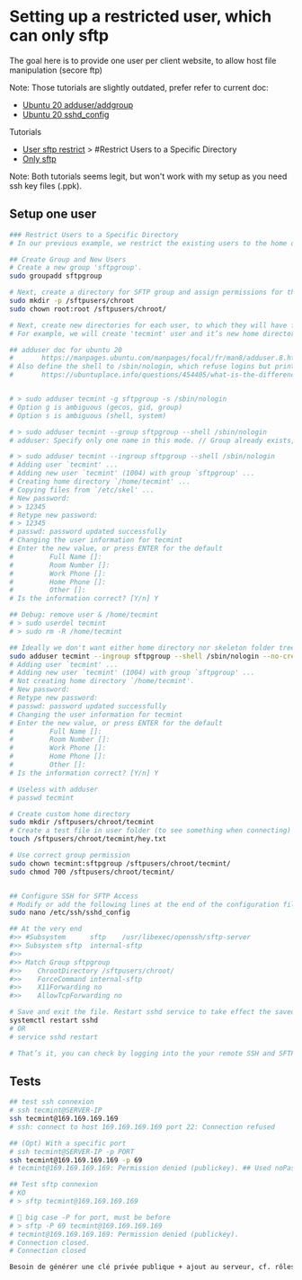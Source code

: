 # Setting up a restricted user, which can only sftp

The goal here is to provide one user per client website, to allow host file manipulation (secore ftp)

Note: Those tutorials are slightly outdated, prefer refer to current doc:

- [Ubuntu 20 adduser/addgroup](https://manpages.ubuntu.com/manpages/focal/fr/man8/adduser.8.html)
- [Ubuntu 20 sshd_config](https://manpages.ubuntu.com/manpages/focal/man5/sshd_config.5.html)

Tutorials

- [User sftp restrict](https://www.tecmint.com/restrict-sftp-user-home-directories-using-chroot/) > #Restrict Users to a Specific Directory
- [Only sftp](https://geraldonit.com/2018/05/02/enabling-sftp-only-access-on-linux/)

Note: Both tutorials seems legit, but won't work with my setup as you need ssh key files (.ppk).

## Setup one user

```bash
### Restrict Users to a Specific Directory
# In our previous example, we restrict the existing users to the home directory. Now, we will see how to restrict a new user to a custom directory.

## Create Group and New Users
# Create a new group 'sftpgroup'.
sudo groupadd sftpgroup

# Next, create a directory for SFTP group and assign permissions for the root user.
sudo mkdir -p /sftpusers/chroot
sudo chown root:root /sftpusers/chroot/

# Next, create new directories for each user, to which they will have full access.
# For example, we will create 'tecmint' user and it’s new home directory with correct group permission using following series of commands.

## adduser doc for ubuntu 20
#       https://manpages.ubuntu.com/manpages/focal/fr/man8/adduser.8.html
# Also define the shell to /sbin/nologin, which refuse logins but print a nice message
#       https://ubuntuplace.info/questions/454405/what-is-the-difference-between-sbin-nologin-and-bin-false


# > sudo adduser tecmint -g sftpgroup -s /sbin/nologin
# Option g is ambiguous (gecos, gid, group)
# Option s is ambiguous (shell, system)

# > sudo adduser tecmint --group sftpgroup --shell /sbin/nologin
# adduser: Specify only one name in this mode. // Group already exists, so you must use --ingroup

# > sudo adduser tecmint --ingroup sftpgroup --shell /sbin/nologin
# Adding user `tecmint' ...
# Adding new user `tecmint' (1004) with group `sftpgroup' ...
# Creating home directory `/home/tecmint' ...
# Copying files from `/etc/skel' ...
# New password:
# > 12345
# Retype new password:
# > 12345
# passwd: password updated successfully
# Changing the user information for tecmint
# Enter the new value, or press ENTER for the default
#         Full Name []:
#         Room Number []:
#         Work Phone []:
#         Home Phone []:
#         Other []:
# Is the information correct? [Y/n] Y

## Debug: remove user & /home/tecmint
# > sudo userdel tecmint
# > sudo rm -R /home/tecmint

## Ideally we don't want either home directory nor skeleton folder tree
sudo adduser tecmint --ingroup sftpgroup --shell /sbin/nologin --no-create-home
# Adding user `tecmint' ...
# Adding new user `tecmint' (1004) with group `sftpgroup' ...
# Not creating home directory `/home/tecmint'.
# New password:
# Retype new password:
# passwd: password updated successfully
# Changing the user information for tecmint
# Enter the new value, or press ENTER for the default
#         Full Name []:
#         Room Number []:
#         Work Phone []:
#         Home Phone []:
#         Other []:
# Is the information correct? [Y/n] Y

# Useless with adduser
# passwd tecmint

# Create custom home directory
sudo mkdir /sftpusers/chroot/tecmint
# Create a test file in user folder (to see something when connecting)
touch /sftpusers/chroot/tecmint/hey.txt

# Use correct group permission
sudo chown tecmint:sftpgroup /sftpusers/chroot/tecmint/
sudo chmod 700 /sftpusers/chroot/tecmint/


## Configure SSH for SFTP Access
# Modify or add the following lines at the end of the configuration file: '/etc/ssh/sshd_config'
sudo nano /etc/ssh/sshd_config

## At the very end
#>> #Subsystem  	sftp	/usr/libexec/openssh/sftp-server
#>> Subsystem sftp  internal-sftp
#>>  
#>> Match Group sftpgroup
#>>    ChrootDirectory /sftpusers/chroot/
#>>    ForceCommand internal-sftp
#>>    X11Forwarding no
#>>    AllowTcpForwarding no

# Save and exit the file. Restart sshd service to take effect the saved changes.
systemctl restart sshd
# OR
# service sshd restart

# That’s it, you can check by logging into the your remote SSH and SFTP server by using the step provided above at Verify SSH and SFTP login.
```

## Tests

```bash
## test ssh connexion
# ssh tecmint@SERVER-IP
ssh tecmint@169.169.169.169
# ssh: connect to host 169.169.169.169 port 22: Connection refused

## (Opt) With a specific port
# ssh tecmint@SERVER-IP -p PORT
ssh tecmint@169.169.169.169 -p 69
# tecmint@169.169.169.169: Permission denied (publickey). ## Used noPasswordLogin or something in sshd_config

## Test sftp connexion
# KO
# > sftp tecmint@169.169.169.169

# 🚨 big case -P for port, must be before
# > sftp -P 69 tecmint@169.169.169.169
# tecmint@169.169.169.169: Permission denied (publickey).
# Connection closed.
# Connection closed

Besoin de générer une clé privée publique + ajout au serveur, cf. rôles déjà en place (adapter)
```
